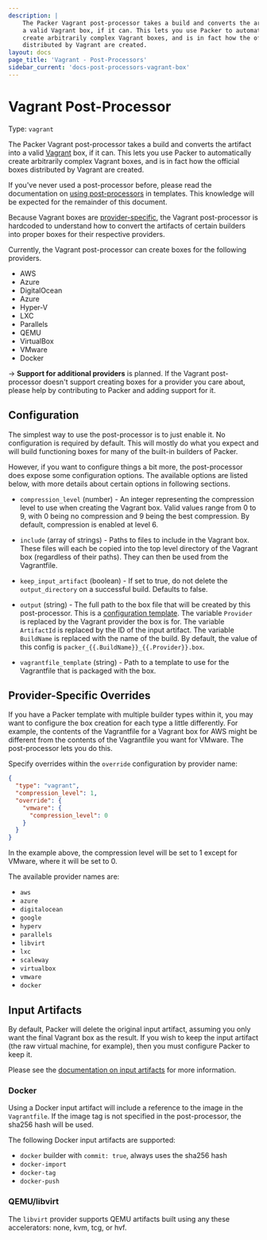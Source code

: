 ```yaml
---
description: |
    The Packer Vagrant post-processor takes a build and converts the artifact into
    a valid Vagrant box, if it can. This lets you use Packer to automatically
    create arbitrarily complex Vagrant boxes, and is in fact how the official boxes
    distributed by Vagrant are created.
layout: docs
page_title: 'Vagrant - Post-Processors'
sidebar_current: 'docs-post-processors-vagrant-box'
---
```


# Vagrant Post-Processor

Type: `vagrant`

The Packer Vagrant post-processor takes a build and converts the artifact into
a valid [Vagrant](https://www.vagrantup.com) box, if it can. This lets you use
Packer to automatically create arbitrarily complex Vagrant boxes, and is in
fact how the official boxes distributed by Vagrant are created.

If you've never used a post-processor before, please read the documentation on
[using post-processors](/docs/templates/post-processors.html) in templates.
This knowledge will be expected for the remainder of this document.

Because Vagrant boxes are
[provider-specific](https://docs.vagrantup.com/v2/boxes/format.html), the
Vagrant post-processor is hardcoded to understand how to convert the artifacts
of certain builders into proper boxes for their respective providers.

Currently, the Vagrant post-processor can create boxes for the following
providers.

-   AWS
-   Azure
-   DigitalOcean
-   Azure
-   Hyper-V
-   LXC
-   Parallels
-   QEMU
-   VirtualBox
-   VMware
-   Docker

-&gt; **Support for additional providers** is planned. If the Vagrant
post-processor doesn't support creating boxes for a provider you care about,
please help by contributing to Packer and adding support for it.

## Configuration

The simplest way to use the post-processor is to just enable it. No
configuration is required by default. This will mostly do what you expect and
will build functioning boxes for many of the built-in builders of Packer.

However, if you want to configure things a bit more, the post-processor does
expose some configuration options. The available options are listed below, with
more details about certain options in following sections.

-   `compression_level` (number) - An integer representing the compression
    level to use when creating the Vagrant box. Valid values range from 0 to 9,
    with 0 being no compression and 9 being the best compression. By default,
    compression is enabled at level 6.

-   `include` (array of strings) - Paths to files to include in the Vagrant
    box. These files will each be copied into the top level directory of the
    Vagrant box (regardless of their paths). They can then be used from the
    Vagrantfile.

-   `keep_input_artifact` (boolean) - If set to true, do not delete the
    `output_directory` on a successful build. Defaults to false.

-   `output` (string) - The full path to the box file that will be created by
    this post-processor. This is a [configuration
    template](/docs/templates/engine.html). The variable `Provider` is replaced
    by the Vagrant provider the box is for. The variable `ArtifactId` is
    replaced by the ID of the input artifact. The variable `BuildName` is
    replaced with the name of the build. By default, the value of this config
    is `packer_{{.BuildName}}_{{.Provider}}.box`.

-   `vagrantfile_template` (string) - Path to a template to use for the
    Vagrantfile that is packaged with the box.

## Provider-Specific Overrides

If you have a Packer template with multiple builder types within it, you may
want to configure the box creation for each type a little differently. For
example, the contents of the Vagrantfile for a Vagrant box for AWS might be
different from the contents of the Vagrantfile you want for VMware. The
post-processor lets you do this.

Specify overrides within the `override` configuration by provider name:

``` json
{
  "type": "vagrant",
  "compression_level": 1,
  "override": {
    "vmware": {
      "compression_level": 0
    }
  }
}
```

In the example above, the compression level will be set to 1 except for VMware,
where it will be set to 0.

The available provider names are:

-   `aws`
-   `azure`
-   `digitalocean`
-   `google`
-   `hyperv`
-   `parallels`
-   `libvirt`
-   `lxc`
-   `scaleway`
-   `virtualbox`
-   `vmware`
-   `docker`

## Input Artifacts

By default, Packer will delete the original input artifact, assuming you only
want the final Vagrant box as the result. If you wish to keep the input
artifact (the raw virtual machine, for example), then you must configure Packer
to keep it.

Please see the [documentation on input
artifacts](/docs/templates/post-processors.html#toc_2) for more information.

### Docker

Using a Docker input artifact will include a reference to the image in the
`Vagrantfile`. If the image tag is not specified in the post-processor, the
sha256 hash will be used.

The following Docker input artifacts are supported:

-   `docker` builder with `commit: true`, always uses the sha256 hash
-   `docker-import`
-   `docker-tag`
-   `docker-push`

### QEMU/libvirt

The `libvirt` provider supports QEMU artifacts built using any these accelerators: none,
kvm, tcg, or hvf.
